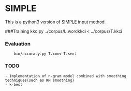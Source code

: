 # SIMPLE
This is a python3 version of [SIMPLE](http://plata.ar.media.kyoto-u.ac.jp/mori/research/) input method.

###Training
		kkc.py ../corpus/L.wordkkci < ../corpus/T.kkci

### Evaluation
		bin/accuracy.py T.conv T.sent
		
### TODO
    - Implementation of n-gram model combined with smoothing techniques(such as KN smoothing)
    - k-best
